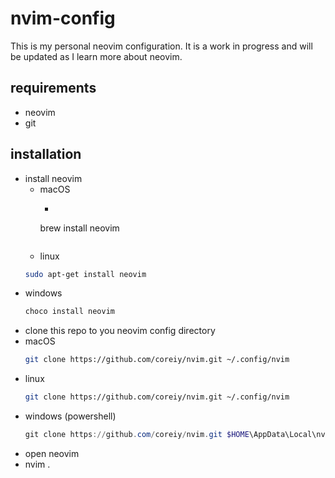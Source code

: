 # nvim-config

This is my personal neovim configuration.
It is a work in progress and will be updated as I learn more about neovim.

## requirements

- neovim
- git


## installation

- install neovim
  - macOS
    - ```bash
    brew install neovim
    ```
   - linux
    ```bash
    sudo apt-get install neovim
    ```
 - windows
    ```powershell
    choco install neovim
    ```
- clone this repo to you neovim config directory
 - macOS
    ```bash
    git clone https://github.com/coreiy/nvim.git ~/.config/nvim
    ```
 - linux
    ```bash
    git clone https://github.com/coreiy/nvim.git ~/.config/nvim
    ```
 - windows (powershell)
    ```powershell
    git clone https://github.com/coreiy/nvim.git $HOME\AppData\Local\nvim
    ```
- open neovim
 - nvim .



